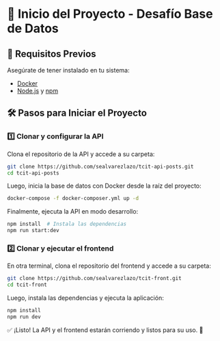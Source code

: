 # 🚀 Inicio del Proyecto - Desafío Base de Datos

## 📌 Requisitos Previos

Asegúrate de tener instalado en tu sistema:

- [Docker](https://www.docker.com/)
- [Node.js](https://nodejs.org/) y [npm](https://www.npmjs.com/)

## 🛠 Pasos para Iniciar el Proyecto

### 1️⃣ Clonar y configurar la API

Clona el repositorio de la API y accede a su carpeta:

```bash
git clone https://github.com/sealvarezlazo/tcit-api-posts.git
cd tcit-api-posts
```

Luego, inicia la base de datos con Docker desde la raíz del proyecto:

```bash
docker-compose -f docker-composer.yml up -d
```

Finalmente, ejecuta la API en modo desarrollo:

```bash
npm install  # Instala las dependencias
npm run start:dev
```

### 2️⃣ Clonar y ejecutar el frontend

En otra terminal, clona el repositorio del frontend y accede a su carpeta:

```bash
git clone https://github.com/sealvarezlazo/tcit-front.git
cd tcit-front
```

Luego, instala las dependencias y ejecuta la aplicación:

```bash
npm install
npm run dev
```

✅ ¡Listo! La API y el frontend estarán corriendo y listos para su uso. 🚀
